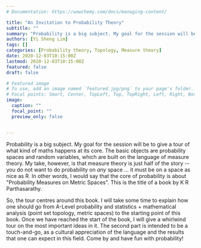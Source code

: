 ```yaml
---
# Documentation: https://wowchemy.com/docs/managing-content/

title: "An Invitation to Probability Theory"
subtitle: ""
summary: "Probability is a big subject. My goal for the session will be to give a tour of what kind of maths happens at its core. The basic objects are probability spaces and random variables, which are built on the language of measure theory. My take, however, is that measure theory is just half of the story -- you do not want to do probability on any space ... it must be on a space as nice as R. In other words, I would say that the core of probability is about *Probability Measures on Metric Spaces*. This is the title of a book by K R Parthasarathy."
authors: [Yi Sheng Lim]
tags: []
categories: [Probability theory, Topology, Measure theory]
date: 2020-12-03T10:15:00Z
lastmod: 2020-12-03T10:15:00Z
featured: false
draft: false

# Featured image
# To use, add an image named `featured.jpg/png` to your page's folder.
# Focal points: Smart, Center, TopLeft, Top, TopRight, Left, Right, BottomLeft, Bottom, BottomRight.
image:
  caption: ""
  focal_point: ""
  preview_only: false


---
```

Probability is a big subject. My goal for the session will be to give a tour of what kind of maths happens at its core. The basic objects are probability spaces and random variables, which are built on the language of measure theory. My take, however, is that measure theory is just half of the story -- you do not want to do probability on *any* space ... it must be on a space as nice as R. In other words, I would say that the core of probability is about "Probability Measures on Metric Spaces". This is the title of a book by K R Parthasarathy. 

So, the tour centres around this book. I will take some time to explain how one should go from A-Level probability and statistics + mathematical analysis (point set topology, metric spaces) to the starting point of this book. Once we have reached the start of the book, I will give a whirlwind tour on the most important ideas in it. The second part is intended to be a touch-and-go, as a cultural appreciation of the language and the results that one can expect in this field. Come by and have fun with probability!

